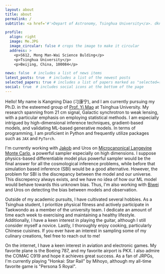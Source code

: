 ```yaml
---
layout: about
title: about
permalink: /
subtitle: <a href='#'>Depart of Astronomy, Tsinghua University</a>. dkn16@foxmail.com

profile:
  align: right
  image: Me.JPG
  image_circular: false # crops the image to make it circular
  address: >
    <p>S612, Mong Man-Wai Science Bulding</p>
    <p>Tsinghua University</p>
    <p>Beijing, China, 100084</p>

news: false  # includes a list of news items
latest_posts: true  # includes a list of the newest posts
selected_papers: true # includes a list of papers marked as "selected={true}"
social: true  # includes social icons at the bottom of the page
---
```

Hello! My name is Kangning Diao (刁康宁), and I am currently pursuing my Ph.D. in the esteemed group of [Prof. Yi Mao](http://i.astro.tsinghua.edu.cn/~ymao/) at Tsinghua University. My research spanning from 21 cm signal, Galactic synchrotron to weak lensing, with a particular emphasis on employing statistical methods. I am especially intrigued by high-dimensional inference techniques, gradient-based models, and validating ML-based generative models. In terms of programming, I am proficient in Python and frequently utilize packages such as `JAX` and `PyTorch`.

I'm currently working with [Jakob](https://github.com/JakobRobnik) and Uros on [Microcanonical Langevine Monte Carlo](https://arxiv.org/pdf/2212.08549), a powerful sampler especially on high dimensions. I suppose physics-based differentiable model plus powerful sampler would be the final answer for all the cosmological inference problems, while before that simulation based inference (SBI) would be a good alternative. However, the problem for SBI is the discrepancy between the model and our universe. This discrepency always exists, and we have no idea of how our ML model would behave towards this unknown bias. Thus, I'm also working with [Biwei](https://www.ias.edu/scholars/biwei-dai) and Uros on detecting the bias between models and observation.

Outside of my academic pursuits, I have cultivated several hobbies. As a Tsinghua student, I prioritize physical fitness and actively participate in Taekwondo as a member of the university team. I dedicate an amount of time each week to exercising and maintaining a healthy lifestyle. Additionally, I have a keen interest in playing the guitar, although I still consider myself a novice. Lastly, I thoroughly enjoy cooking, particularly Chinese cuisines. If you ever have an interest in sampling some of my culinary creations, feel free to reach out to me!

On the internet, I have a keen interest in aviation and electronic games. My favorite plane is the Boeing 787, and my favorite airport is PKX. I also admire the COMAC C919 and hope it achieves great success. As a fan of JRPGs, I'm currently playing "Honkai: Star Rail" by Mihoyo, although my all-time favorite game is "Persona 5 Royal".
